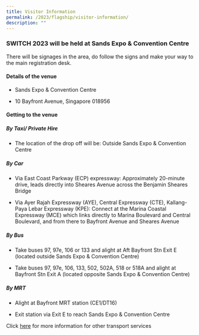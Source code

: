 ```yaml
---
title: Visitor Information
permalink: /2023/flagship/visitor-information/
description: ""
---
```

### SWITCH 2023 will be held at Sands Expo & Convention Centre 

There will be signages in the area, do follow the signs and make your way to the main registration desk. 

 

#### Details of the venue 

* Sands Expo & Convention Centre 

* 10 Bayfront Avenue, Singapore 018956 

 

#### Getting to the venue 

##### By Taxi/ Private Hire 

* The location of the drop off will be: Outside Sands Expo & Convention Centre 

##### By Car 

* Via East Coast Parkway (ECP) expressway: Approximately 20-minute drive, leads directly into Sheares Avenue across the Benjamin Sheares Bridge 

* Via Ayer Rajah Expressway (AYE), Central Expressway (CTE), Kallang-Paya Lebar Expressway (KPE): Connect at the Marina Coastal Expressway (MCE) which links directly to Marina Boulevard and Central Boulevard, and from there to Bayfront Avenue and Sheares Avenue 

##### By Bus 
* Take buses 97, 97e, 106 or 133 and alight at Aft Bayfront Stn Exit E (located outside Sands Expo & Convention Centre) 

* Take buses 97, 97e, 106, 133, 502, 502A, 518 or 518A and alight at Bayfront Stn Exit A (located opposite Sands Expo & Convention Centre) 

##### By MRT 

* Alight at Bayfront MRT station (CE1/DT16) 

* Exit station via Exit E to reach Sands Expo & Convention Centre

Click [here](https://www.marinabaysands.com/company-information/directions-to-marina-bay-sands.html ) for more information for other transport services